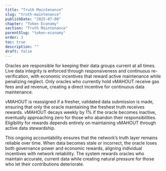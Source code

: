 ```yaml
---
title: "Truth Maintenance"
slug: "truth-maintenance"
publishDate: "2025-07-08"
chapter: "Token Economy"
section: "Truth Maintenance"
parentSlug: "token-economy"
order: 3
toc: true
description: ""
draft: false
---
```


Oracles are responsible for keeping their data groups current at all times. Live data integrity is enforced through responsiveness and continuous re-verification, with economic incentives that reward active maintenance while penalizing neglect. Only oracles who currently hold vMAHOUT receive gas fees and ad revenue, creating a direct incentive for continuous data maintenance.

vMAHOUT is reassigned if a fresher, validated data submission is made, ensuring that only the oracle maintaining the freshest truth receives rewards. vMAHOUT decays weekly by 1% if the oracle becomes inactive, eventually approaching zero for those who abandon their responsibilities. Eligibility for rewards depends entirely on maintaining vMAHOUT through active data stewardship.

This ongoing accountability ensures that the network’s truth layer remains reliable over time. When data becomes stale or incorrect, the oracle loses both governance power and economic rewards, aligning individual incentives with network reliability. The system rewards oracles who maintain accurate, current data while creating natural pressure for those who let their contributions deteriorate.
